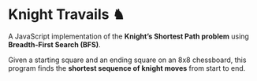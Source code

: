 # Knight Travails ♞

A JavaScript implementation of the **Knight’s Shortest Path problem** using **Breadth-First Search (BFS)**.

Given a starting square and an ending square on an 8x8 chessboard, this program finds the **shortest sequence of knight moves** from start to end.
